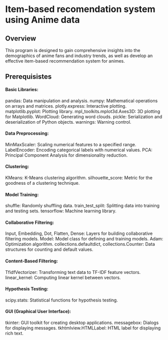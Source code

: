 # Item-based recomendation system using Anime data 

## Overview
This program is designed to gain comprehensive insights into the demographics of anime fans and industry trends, as well as develop an effective item-based recommendation system for animes.

## Prerequisistes
#### Basic Libraries:

pandas: Data manipulation and analysis.
numpy: Mathematical operations on arrays and matrices.
plotly.express: Interactive plotting.
matplotlib.pyplot: Plotting library.
mpl_toolkits.mplot3d.Axes3D: 3D plotting for Matplotlib.
WordCloud: Generating word clouds.
pickle: Serialization and deserialization of Python objects.
warnings: Warning control.

#### Data Preprocessing:
MinMaxScaler: Scaling numerical features to a specified range.
LabelEncoder: Encoding categorical labels with numerical values.
PCA: Principal Component Analysis for dimensionality reduction.

#### Clustering:
KMeans: K-Means clustering algorithm.
silhouette_score: Metric for the goodness of a clustering technique.

#### Model Training:
shuffle: Randomly shuffling data.
train_test_split: Splitting data into training and testing sets.
tensorflow: Machine learning library.

#### Collaborative Filtering:
Input, Embedding, Dot, Flatten, Dense: Layers for building collaborative filtering models.
Model: Model class for defining and training models.
Adam: Optimization algorithm.
collections.defaultdict, collections.Counter: Data structures for counting and default values.

#### Content-Based Filtering:
TfidfVectorizer: Transforming text data to TF-IDF feature vectors.
linear_kernel: Computing linear kernel between vectors.

#### Hypothesis Testing:
scipy.stats: Statistical functions for hypothesis testing.

#### GUI (Graphical User Interface):
tkinter: GUI toolkit for creating desktop applications.
messagebox: Dialogs for displaying messages.
tkhtmlview.HTMLLabel: HTML label for displaying rich text.

